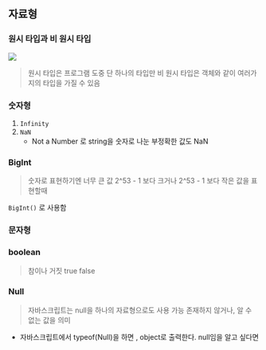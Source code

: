 ## 자료형
### 원시 타입과 비 원시 타입
![](https://i.imgur.com/2dbZzhL.png)
> 원시 타입은  프로그램 도중 단 하나의 타입만
> 비 원시 타입은 객체와 같이 여러가지의 타입을 가질 수 있음

### 숫자형
1. `Infinity`
2. `NaN`
	- Not a Number 로 string을 숫자로 나눈 부정확한 값도 NaN 
### BigInt
> 숫자로 표현하기엔 너무 큰 값
> 2^53 - 1 보다 크거나 2^53 - 1 보다 작은 값을 표현할때

`BigInt()` 로 사용함

### 문자형


### boolean
> 참이나 거짓 true false


### Null
> 자바스크립트는 null을 하나의 자료형으로도 사용 가능
> 존재하지 않거나, 알 수 없는 값을 의미

- 자바스크립트에서 typeof(Null)을 하면 , object로 출력한다. null임을 알고 싶다면
